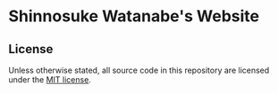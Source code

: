 # Shinnosuke Watanabe's Website

## License

Unless otherwise stated, all source code in this repository are licensed under the [MIT license](http://opensource.org/licenses/mit-license.php).
